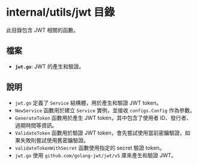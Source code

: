 # internal/utils/jwt 目錄

此目錄包含 JWT 相關的函數。

## 檔案

*   **`jwt.go`**: JWT 的產生和驗證。

## 說明

*   `jwt.go` 定義了 `Service` 結構體，用於產生和驗證 JWT token。
*   `NewService` 函數用於建立 `Service` 實例，並接收 `configs.Config` 作為參數。
*   `GenerateToken` 函數用於產生 JWT token，其中包含了使用者 ID、發行者、過期時間等資訊。
*   `ValidateToken` 函數用於驗證 JWT token，會先嘗試使用當前密鑰驗證，如果失敗則嘗試使用舊密鑰驗證。
*   `validateTokenWithSecret` 函數使用指定的 secret 驗證 token。
*   `jwt.go` 使用 `github.com/golang-jwt/jwt/v5` 庫來產生和驗證 JWT。
